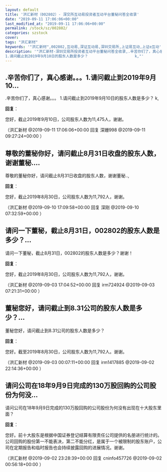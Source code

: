 ```yaml
---
layout: default
title: '洪汇新材（002802）- 深交所互动易投资者互动平台董秘问答全收录'
date: "2019-09-11 17:06:06+00:00"
last_modified_at: "2019-09-11 17:06:06+00:00"
permalink: /stock/sz/002802/
categories: szstock
cover: 
tags: "洪汇新材"
keywords: '"洪汇新材",002802,互动易,深证互动易,深圳交易所,上证易互动,上证e互动'
description: '"洪汇新材-深圳交易所投资者互动平台董秘问答全收录,.辛苦你们了，真心感谢。。。
1.请问截止到2019年9月10日的股东人数是多少？                     k,"'
---
```


## .辛苦你们了，真心感谢。。。1.请问截止到2019年9月10...

.辛苦你们了，真心感谢。。。
1.请问截止到2019年9月10日的股东人数是多少？                     k,

**回复**：

您好，截止2019年9月10日，公司股东人数为11,475人，谢谢。 

（洪汇新材  @2019-09-11 17:06:06+00:00 回复 深姗998  @2019-09-11 09:27:24+00:00 ）

## 尊敬的董秘你好，请问截止8月31日收盘的股东人数，谢谢董秘....

尊敬的董秘你好，请问截止8月31日收盘的股东人数，谢谢董秘..,

**回复**：

您好，截止2019年8月30日，公司股东人数为11,792人，谢谢。 

（洪汇新材  @2019-09-10 17:09:58+00:00 回复 深刚  @2019-09-10 07:32:59+00:00 ）

## 请问一下董秘，截止8月31日，002802的股东人数是多少？...

请问一下董秘，截止8月31日，002802的股东人数是多少？谢谢！

**回复**：

您好，截止2019年8月30日，公司股东人数为11,792人，谢谢。 

（洪汇新材  @2019-09-03 17:04:52+00:00 回复 irm724924  @2019-09-03 07:21:31+00:00 ）

## 董秘您好，请问截止到8.31公司的股东人数是多少？...

董秘您好，请问截止到8.31公司的股东人数是多少？

**回复**：

您好。截至2019年8月30日，公司股东人数为11,792人。谢谢。 

（洪汇新材  @2019-09-03 00:07:11+00:00 回复 irm1417885  @2019-09-02 22:14:36+00:00 ）

## 请问公司在18年9月9日完成的130万股回购的公司股份为何没...

请问公司在18年9月9日完成的130万股回购的公司股份为何没有出现在十大股东里面？

**回复**：

您好。前十大股东是根据中国证券登记结算有限责任公司提供的名册进行统计的。公司回购的股份第一不能表决，第二不能分红，是属于一个被限制的股东账户，公司在定期报告和临时报告也会持续披露回购的进展情况。谢谢。 

（洪汇新材  @2019-09-02 23:28:39+00:00 回复 cninfo457726  @2019-09-02 00:56:18+00:00 ）

